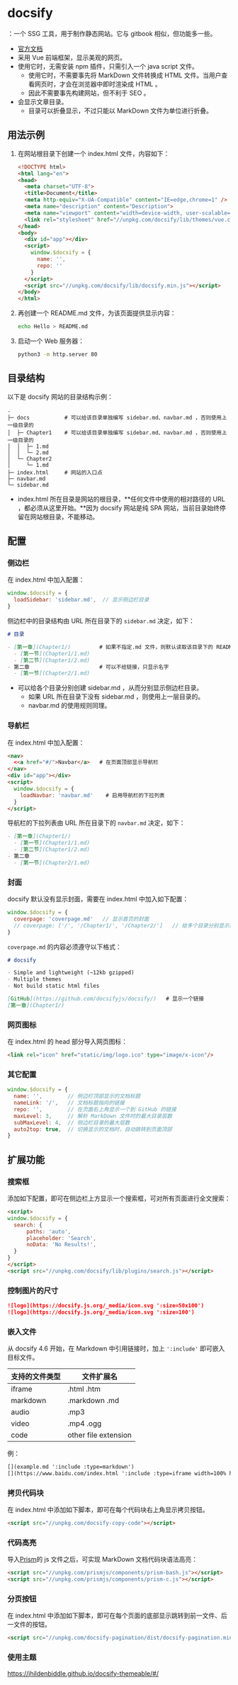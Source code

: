 # docsify

：一个 SSG 工具，用于制作静态网站。它与 gitbook 相似，但功能多一些。
- [官方文档](https://docsify.js.org/#/)
- 采用 Vue 前端框架，显示美观的网页。
- 使用它时，无需安装 npm 插件，只需引入一个 java script 文件。
  - 使用它时，不需要事先将 MarkDown 文件转换成 HTML 文件。当用户查看网页时，才会在浏览器中即时渲染成 HTML 。
  - 因此不需要事先构建网站，但不利于 SEO 。
- 会显示文章目录。
  - 目录可以折叠显示，不过只能以 MarkDown 文件为单位进行折叠。

## 用法示例

1. 在网站根目录下创建一个 index.html 文件，内容如下：
    ```html
    <!DOCTYPE html>
    <html lang="en">
    <head>
      <meta charset="UTF-8">
      <title>Document</title>
      <meta http-equiv="X-UA-Compatible" content="IE=edge,chrome=1" />
      <meta name="description" content="Description">
      <meta name="viewport" content="width=device-width, user-scalable=no, initial-scale=1.0, maximum-scale=1.0, minimum-scale=1.0">
      <link rel="stylesheet" href="//unpkg.com/docsify/lib/themes/vue.css">
    </head>
    <body>
      <div id="app"></div>
      <script>
        window.$docsify = {
          name: '',
          repo: ''
        }
      </script>
      <script src="//unpkg.com/docsify/lib/docsify.min.js"></script>
    </body>
    </html>
    ```

2. 再创建一个 README.md 文件，为该页面提供显示内容：
    ```sh
    echo Hello > README.md
    ```
3. 启动一个 Web 服务器：
    ```sh
    python3 -m http.server 80
    ```

## 目录结构

以下是 docsify 网站的目录结构示例：
```
.
├─ docs           # 可以给该目录单独编写 sidebar.md、navbar.md ，否则使用上一级目录的
│  ├─ Chapter1    # 可以给该目录单独编写 sidebar.md、navbar.md ，否则使用上一级目录的
│  │  ├─ 1.md
│  │  └─ 2.md
│  └─ Chapter2
│     └─ 1.md
├─ index.html     # 网站的入口点
├─ navbar.md
└─ sidebar.md
```
- index.html 所在目录是网站的根目录，**任何文件中使用的相对路径的 URL ，都必须从这里开始。**因为 docsify 网站是纯 SPA 网站，当前目录始终停留在网站根目录，不能移动。

## 配置

### 侧边栏

在 index.html 中加入配置：
```js
window.$docsify = {
  loadSidebar: 'sidebar.md',  // 显示侧边栏目录
}
```

侧边栏中的目录结构由 URL 所在目录下的 `sidebar.md` 决定，如下：
```markdown
# 目录

- [第一章](Chapter1/)         # 如果不指定.md 文件，则默认读取该目录下的 README.md
  - [第一节](Chapter1/1.md)
  - [第二节](Chapter1/2.md)
- 第二章                      # 可以不给链接，只显示名字
  - [第一节](Chapter2/1.md)
```
- 可以给各个目录分别创建 sidebar.md ，从而分别显示侧边栏目录。
  - 如果 URL 所在目录下没有 sidebar.md ，则使用上一层目录的。
  - navbar.md 的使用规则同理。

### 导航栏

在 index.html 中加入配置：
```html
<nav>
  <<a href="#/">Navbar</a>   # 在页面顶部显示导航栏
</nav>
<div id="app"></div>
<script>
  window.$docsify = {
    loadNavbar: 'navbar.md'    # 启用导航栏的下拉列表
  }
</script>
```

导航栏的下拉列表由 URL 所在目录下的 `navbar.md` 决定，如下：
```markdown
- [第一章](Chapter1/)
  - [第一节](Chapter1/1.md)
  - [第二节](Chapter1/2.md)
- 第二章
  - [第一节](Chapter2/1.md)
```

### 封面

docsify 默认没有显示封面，需要在 index.html 中加入如下配置：
```js
window.$docsify = {
  coverpage: 'coverpage.md'   // 显示首页的封面
  // coverpage: ['/', '/Chapter1/', '/Chapter2/']   // 给多个目录分别显示封面
}
```

`coverpage.md` 的内容必须遵守以下格式：
```markdown
# docsify

- Simple and lightweight (~12kb gzipped)
- Multiple themes
- Not build static html files

[GitHub](https://github.com/docsifyjs/docsify/)   # 显示一个链接
[第一章](Chapter1/)
```

### 网页图标

在 index.html 的 head 部分导入网页图标：
```html
<link rel="icon" href="static/img/logo.ico" type="image/x-icon"/>
```

### 其它配置

```js
window.$docsify = {
  name: '',        // 侧边栏顶部显示的文档标题
  nameLink: '/',   // 文档标题指向的链接
  repo: '',        // 在页面右上角显示一个到 GitHub 的链接
  maxLevel: 3,     // 解析 MarkDown 文件时的最大目录层数
  subMaxLevel: 4,  // 侧边栏目录的最大层数
  auto2top: true,  // 切换显示的文档时，自动跳转到页面顶部
}
```

## 扩展功能

### 搜索框

添加如下配置，即可在侧边栏上方显示一个搜索框，可对所有页面进行全文搜索：
```html
<script>
window.$docsify = {
  search: {
      paths: 'auto',
      placeholder: 'Search',
      noData: 'No Results!',
  }
}
</script>
<script src="//unpkg.com/docsify/lib/plugins/search.js"></script>
```

### 控制图片的尺寸

```markdown
![logo](https://docsify.js.org/_media/icon.svg ':size=50x100')
![logo](https://docsify.js.org/_media/icon.svg ':size=100')
```

### 嵌入文件

从 docsify 4.6 开始，在 Markdown 中引用链接时，加上 `':include'` 即可嵌入目标文件。

支持的文件类型|文件扩展名
-|-
iframe  |.html .htm
markdown|.markdown .md
audio   |.mp3
video   |.mp4 .ogg
code    |other file extension

例：

```markdown
[](example.md ':include :type=markdown')
[](https://www.baidu.com/index.html ':include :type=iframe width=100% height=400px')
```

### 拷贝代码块

在 index.html 中添加如下脚本，即可在每个代码块右上角显示拷贝按钮。

```markdown
<script src="//unpkg.com/docsify-copy-code"></script>
```

### 代码高亮

导入[Prism](https://prismjs.com/)的 js 文件之后，可实现 MarkDown 文档代码块语法高亮：

```html
<script src="//unpkg.com/prismjs/components/prism-bash.js"></script>
<script src="//unpkg.com/prismjs/components/prism-c.js"></script>
```

### 分页按钮

在 index.html 中添加如下脚本，即可在每个页面的底部显示跳转到前一文件、后一文件的按钮。

```markdown
<script src="//unpkg.com/docsify-pagination/dist/docsify-pagination.min.js"></script>
```

### 使用主题

<https://jhildenbiddle.github.io/docsify-themeable/#/>
